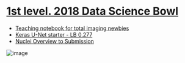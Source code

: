 # [1st level. 2018 Data Science Bowl](https://www.kaggle.com/c/data-science-bowl-2018)
- [Teaching notebook for total imaging newbies](https://www.kaggle.com/stkbailey/teaching-notebook-for-total-imaging-newbies)
- [Keras U-Net starter - LB 0.277](https://www.kaggle.com/keegil/keras-u-net-starter-lb-0-277)
- [Nuclei Overview to Submission](https://www.kaggle.com/kmader/nuclei-overview-to-submission)

![image](https://user-images.githubusercontent.com/85726134/153299397-146035a0-8684-4023-8a53-8b2b99eab5ba.png)
